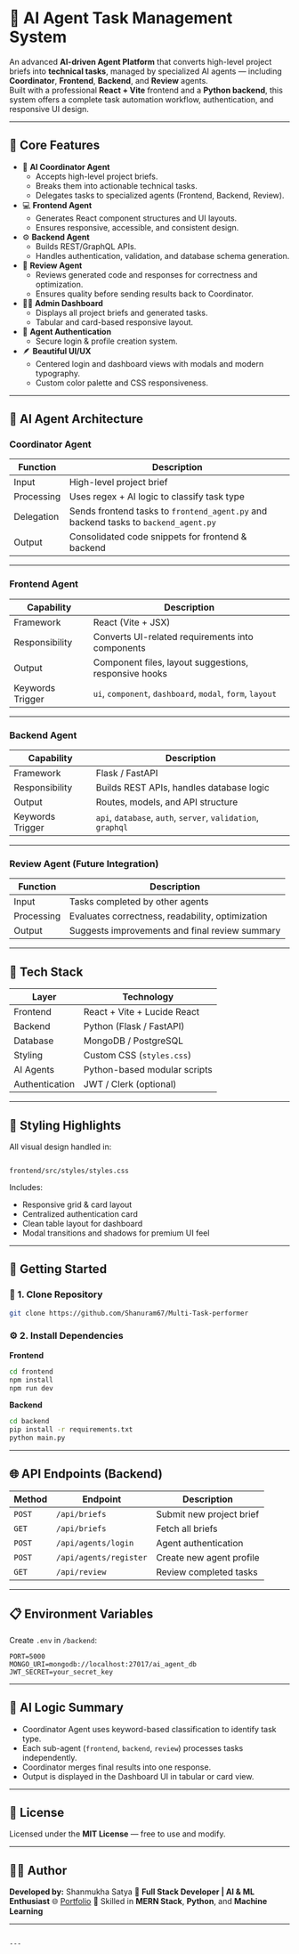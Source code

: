 # 🤖 AI Agent Task Management System

An advanced **AI-driven Agent Platform** that converts high-level project briefs into **technical tasks**, managed by specialized AI agents — including **Coordinator**, **Frontend**, **Backend**, and **Review** agents.  
Built with a professional **React + Vite** frontend and a **Python backend**, this system offers a complete task automation workflow, authentication, and responsive UI design.

---

## 🌟 Core Features

- 🧠 **AI Coordinator Agent**
  - Accepts high-level project briefs.
  - Breaks them into actionable technical tasks.
  - Delegates tasks to specialized agents (Frontend, Backend, Review).
- 💻 **Frontend Agent**
  - Generates React component structures and UI layouts.
  - Ensures responsive, accessible, and consistent design.
- ⚙️ **Backend Agent**
  - Builds REST/GraphQL APIs.
  - Handles authentication, validation, and database schema generation.
- 🧾 **Review Agent**
  - Reviews generated code and responses for correctness and optimization.
  - Ensures quality before sending results back to Coordinator.
- 🧑‍💼 **Admin Dashboard**
  - Displays all project briefs and generated tasks.
  - Tabular and card-based responsive layout.
- 🔐 **Agent Authentication**
  - Secure login & profile creation system.
- 🪶 **Beautiful UI/UX**
  - Centered login and dashboard views with modals and modern typography.
  - Custom color palette and CSS responsiveness.

---

## 🧩 AI Agent Architecture

### **Coordinator Agent**
| Function | Description |
|-----------|-------------|
| Input | High-level project brief |
| Processing | Uses regex + AI logic to classify task type |
| Delegation | Sends frontend tasks to `frontend_agent.py` and backend tasks to `backend_agent.py` |
| Output | Consolidated code snippets for frontend & backend |

---

### **Frontend Agent**
| Capability | Description |
|-------------|-------------|
| Framework | React (Vite + JSX) |
| Responsibility | Converts UI-related requirements into components |
| Output | Component files, layout suggestions, responsive hooks |
| Keywords Trigger | `ui`, `component`, `dashboard`, `modal`, `form`, `layout` |

---

### **Backend Agent**
| Capability | Description |
|-------------|-------------|
| Framework | Flask / FastAPI |
| Responsibility | Builds REST APIs, handles database logic |
| Output | Routes, models, and API structure |
| Keywords Trigger | `api`, `database`, `auth`, `server`, `validation`, `graphql` |

---

### **Review Agent (Future Integration)**
| Function | Description |
|-----------|-------------|
| Input | Tasks completed by other agents |
| Processing | Evaluates correctness, readability, optimization |
| Output | Suggests improvements and final review summary |

---

## 🧰 Tech Stack

| Layer | Technology |
|--------|-------------|
| Frontend | React + Vite + Lucide React |
| Backend | Python (Flask / FastAPI) |
| Database | MongoDB / PostgreSQL |
| Styling | Custom CSS (`styles.css`) |
| AI Agents | Python-based modular scripts |
| Authentication | JWT / Clerk (optional) |

---



## 🎨 Styling Highlights

All visual design handled in:
```

frontend/src/styles/styles.css

````

Includes:
- Responsive grid & card layout  
- Centralized authentication card  
- Clean table layout for dashboard  
- Modal transitions and shadows for premium UI feel  

---

## 🚀 Getting Started

### 🧱 1. Clone Repository
```bash
git clone https://github.com/Shanuram67/Multi-Task-performer

````

### ⚙️ 2. Install Dependencies

**Frontend**

```bash
cd frontend
npm install
npm run dev
```

**Backend**

```bash
cd backend
pip install -r requirements.txt
python main.py
```

---

## 🌐 API Endpoints (Backend)

| Method | Endpoint               | Description              |
| ------ | ---------------------- | ------------------------ |
| `POST` | `/api/briefs`          | Submit new project brief |
| `GET`  | `/api/briefs`          | Fetch all briefs         |
| `POST` | `/api/agents/login`    | Agent authentication     |
| `POST` | `/api/agents/register` | Create new agent profile |
| `GET`  | `/api/review`          | Review completed tasks   |

---

## 📋 Environment Variables

Create `.env` in `/backend`:

```
PORT=5000
MONGO_URI=mongodb://localhost:27017/ai_agent_db
JWT_SECRET=your_secret_key
```

---

## 🧠 AI Logic Summary

* Coordinator Agent uses keyword-based classification to identify task type.
* Each sub-agent (`frontend`, `backend`, `review`) processes tasks independently.
* Coordinator merges final results into one response.
* Output is displayed in the Dashboard UI in tabular or card view.

---

## 🧾 License

Licensed under the **MIT License** — free to use and modify.

---

## 👨‍💻 Author

**Developed by:** Shanmukha Satya
🧩 **Full Stack Developer | AI & ML Enthusiast**
🌐 [Portfolio](https://seeram-portfolio.netlify.app/)
💼 Skilled in **MERN Stack**, **Python**, and **Machine Learning**

---

```

---

